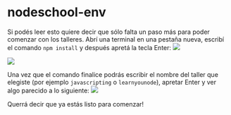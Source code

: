 # nodeschool-env

Si podés leer esto quiere decir que sólo falta un paso más para poder comenzar con los talleres. Abrí una terminal en una pestaña nueva, escribí el comando `npm install` y después apretá la tecla Enter:
![](http://imgur.com/qqF4u4S.png)

![](http://imgur.com/M2TaKLo.png)

Una vez que el comando finalice podrás escribir el nombre del taller que elegiste (por ejemplo `javascripting` o `learnyounode`), apretar Enter y ver algo parecido a lo siguiente:
![](http://imgur.com/dagSO8f.png)

Querrá decir que ya estás listo para comenzar!